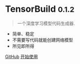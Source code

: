 <!-- ![logo](_media/icon.svg) -->

# TensorBuild <small>0.1.2</small>

> 一个深度学习模型代码生成器.

- 简单、稳定
- 不需要写代码就能创建网络模型
- 所见即所得

[GitHub](https://github.com/AaronLeong/TensorBuild)
[开始使用](#开始使用)